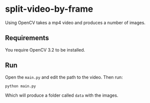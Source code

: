 # split-video-by-frame
Using OpenCV takes a mp4 video and produces a number of images.


## Requirements

You require OpenCV 3.2 to be installed.

## Run

Open the `main.py` and edit the path to the video. Then run:

```
python main.py
```


Which will produce a folder called `data` with the images.
